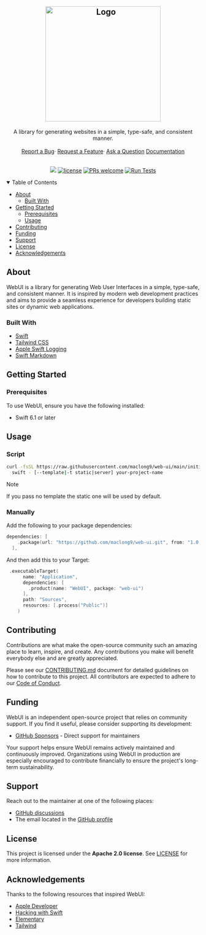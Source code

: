 <h2 align="center">
  <a href="https://github.com/dec0dOS/amazing-github-template">
    <img src="https://github.com/user-attachments/assets/657945a9-5540-4abb-a107-4f6547e4a77e" alt="Logo" width="300">
  </a>
</h2>

<div align="center">
  A library for generating websites in a simple, type-safe, and consistent manner.
  <br />
  <br />
  <a href="https://github.com/maclong9/web-ui/issues/new?assignees=&labels=bug&template=01_BUG_REPORT.md&title=bug%3A+">Report a Bug</a>·
  <a href="https://github.com/maclong9/web-ui/issues/new?assignees=&labels=enhancement&template=02_FEATURE_REQUEST.md&title=feat%3A+">Request a Feature</a>·
  <a href="https://github.com/maclong9/web-ui/discussions">Ask a Question</a>
  <a href="https://maclong9.github.io/web-ui">Documentation</a>
</div>

<div align="center">
<br />

[![](https://img.shields.io/endpoint?url=https%3A%2F%2Fswiftpackageindex.com%2Fapi%2Fpackages%2Fmaclong9%2Fweb-ui%2Fbadge%3Ftype%3Dswift-versions)](https://swiftpackageindex.com/maclong9/web-ui)
[![license](https://img.shields.io/github/license/maclong9/web-ui.svg)](LICENSE)
[![PRs welcome](https://img.shields.io/badge/PRs-welcome-ff69b4.svg)](https://github.com/maclong9/web-ui/issues?q=is%3Aissue+is%3Aopen+label%3A%22help+wanted%22)
[![Run Tests](https://github.com/maclong9/web-ui/actions/workflows/test.yml/badge.svg)](https://github.com/maclong9/web-ui/actions/workflows/test.yml)

</div>

<details open="open">
<summary>Table of Contents</summary>

- [About](#about)
  - [Built With](#built-with)
- [Getting Started](#getting-started)
  - [Prerequisites](#prerequisites)
  - [Usage](#usage)
- [Contributing](#contributing)
- [Funding](#funding)
- [Support](#support)
- [License](#license)
- [Acknowledgements](#acknowledgements)

</details>

## About

WebUI is a library for generating Web User Interfaces in a simple, type-safe,
and consistent manner. It is inspired by modern web development practices and
aims to provide a seamless experience for developers building static sites or
dynamic web applications.

### Built With

- [Swift](https://swift.org)
- [Tailwind CSS](https://tailwindcss.com)
- [Apple Swift Logging](https://github.com/apple/swift-log)
- [Swift Markdown](https://github.com/apple/swift-markdown)

## Getting Started

### Prerequisites

To use WebUI, ensure you have the following installed:

- Swift 6.1 or later

## Usage

### Script

```sh
curl -fsSL https://raw.githubusercontent.com/maclong9/web-ui/main/initialize.swift |
  swift - [--template|-t static|server] your-project-name
```

> [!NOTE]
> If you pass no template the static one will be used by default.

### Manually

Add the following to your package dependencies:
``` Package.swift
dependencies: [
    .package(url: "https://github.com/maclong9/web-ui.git", from: "1.0.0")
  ],
```

And then add this to your Target:
``` Package.swift
 .executableTarget(
      name: "Application",
      dependencies: [
        .product(name: "WebUI", package: "web-ui")
      ],
      path: "Sources",
      resources: [.process("Public")]
    )
```

## Contributing

Contributions are what make the open-source community such an amazing place to
learn, inspire, and create. Any contributions you make will benefit everybody
else and are greatly appreciated.

Please see our [CONTRIBUTING.md](CONTRIBUTING.md) document for detailed
guidelines on how to contribute to this project. All contributors are expected
to adhere to our [Code of Conduct](CODE_OF_CONDUCT.md).

## Funding

WebUI is an independent open-source project that relies on community support. If
you find it useful, please consider supporting its development:

- [GitHub Sponsors](https://github.com/sponsors/maclong9) - Direct support for maintainers

Your support helps ensure WebUI remains actively maintained and continuously
improved. Organizations using WebUI in production are especially encouraged to
contribute financially to ensure the project's long-term sustainability.

## Support

Reach out to the maintainer at one of the following places:

- [GitHub discussions](https://github.com/maclong9/web-ui/discussions)
- The email located in the [GitHub profile](https://github.com/maclong9)

## License

This project is licensed under the **Apache 2.0 license**. See
[LICENSE](LICENSE) for more information.

## Acknowledgements

Thanks to the following resources that inspired WebUI:

- [Apple Developer](https://developer.apple.com/videos/play/wwdc2021/10253/)
- [Hacking with Swift](https://www.hackingwithswift.com/articles/266/build-your-next-website-in-swift)
- [Elementary](https://github.com/sliemeobn/elementary/tree/main)
- [Tailwind](http://tailwindcss.com)
